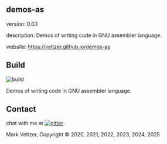 ## demos-as

version: 0.0.1

description: Demos of writing code in GNU assembler language.

website: https://veltzer.github.io/demos-as

## Build

![build](https://github.com/veltzer/demos-as/workflows/build/badge.svg)

Demos of writing code in GNU assembler language.

## Contact

chat with me at [![gitter](https://badges.gitter.im/Join%20Chat.svg)](https://gitter.im/veltzer/mark.veltzer)

Mark Veltzer, Copyright © 2020, 2021, 2022, 2023, 2024, 2025
